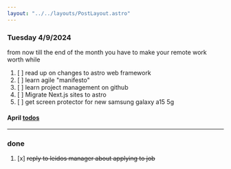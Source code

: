 ```yaml
---
layout: "../../layouts/PostLayout.astro"
---
```


### Tuesday 4/9/2024 
from now till the end of the month you have to make your remote work worth while

1. [ ] read up on changes to astro web framework
2. [ ] learn agile "manifesto"
3. [ ] learn project management on github
4. [ ] Migrate Next.js sites to astro
5. [ ] get screen protector for new samsung galaxy a15 5g

#### April [todos](/posts/april)

---
### done
1. [x] ~~reply to leidos manager about applying to job~~
